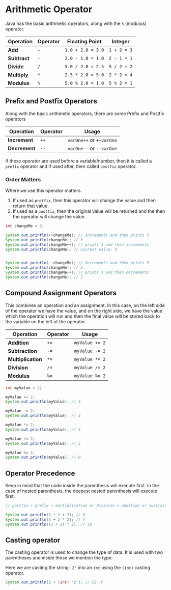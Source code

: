 # Arithmetic Operator

Java has the basic arithmetic operators, along with the `%` (modulus) operator.

| Operation    | Operator | Floating Point    | Integer     |
| ------------ | -------- | ----------------- | ----------- |
| **Add**      | `+`      | `1.0 + 2.0 = 3.0` | `1 + 2 = 3` |
| **Subtract** | `-`      | `2.0 - 1.0 = 1.0` | `2 - 1 = 1` |
| **Divide**   | `/`      | `5.0 / 2.0 = 2.5` | `5 / 2 = 2` |
| **Multiply** | `*`      | `2.5 * 2.0 = 5.0` | `2 * 2 = 4` |
| **Modulus**  | `%`      | `5.0 % 2.0 = 1.0` | `5 % 2 = 1` |

## Prefix and Postfix Operators

Along with the basic arithmetic operators, there are some Prefix and Postfix operators

| Operation     | Operator | Usage                    |
| ------------- | -------- | ------------------------ |
| **Increment** | `++`     | `varOne++` or `++varOne` |
| **Decrement** | `--`     | `varOne--` or `--varOne` |

If these operator are used before a variable/number, then it is called a `prefix` operator and if used after, then called `postfix` operator.

### Order Matters

Where we use this operator matters.
1. If used as `pretfix`, then this operator will change the value and then return that value.
2. If used as a `postfix`, then the original value will be returned and the then the operator will change the value.

```java
int changeMe = 2;

System.out.println(++changeMe); // increments and then prints 3
System.out.println(changeMe); // 3
System.out.println(changeMe++); // prints 3 and then increments
System.out.println(changeMe); // cuurent value: 4


System.out.println(--changeMe); // decrements and then prints 3
System.out.println(changeMe); // 3
System.out.println(changeMe++); // prints 3 and then decrements
System.out.println(changeMe); // 2
```

## Compound Assignment Operators

This combines an operation and an assignment. In this case, on the left side of the operator we have the value, and on the right side, we have the value which the operation will run and then the final value will be stored back to the variable on the left of the operator.

| Operation          | Operator | Usage          |
| ------------------ | -------- | -------------- |
| **Addition**       | `+=`     | `myValue += 2` |
| **Subtraction**    | `-=`     | `myValue -= 2` |
| **Multiplication** | `*=`     | `myValue *= 2` |
| **Division**       | `/=`     | `myValue /= 2` |
| **Modulus**        | `%=`     | `myValue %= 2` |

```java
int myValue = 2;

myValue += 2;
System.out.println(myValue); // 4

myValue -= 2;
System.out.println(myValue); // 2

myValue *= 2;
System.out.println(myValue); // 4

myValue /= 2;
System.out.println(myValue); // 2

myValue %= 2;
System.out.println(myValue); // 0
```

## Operator Precedence

Keep in mind that the code inside the parenthesis will execute first. In the case of nested parenthesis, the deepest nested parenthesis will execute first.

```java
// postfix > prefix > multiplication or division > addition or subtraction

System.out.println(3 * 2 + 2); // 8
System.out.println(3 + 2 * 2); // 7
System.out.println((3 + 2) * 2); // 10
```

## Casting operator

The casting operator is used to change the type of data. It is used with two parentheses and inside those we mention the type.

Here we are casting the string `'2'` into an `int` using the `(int)` casting operator.

```java
System.out.println(2 + (int) '2'); // 52 :P
```